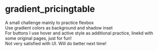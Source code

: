 # gradient_pricingtable
A small challenge mainly to practice flexbox <br>
Use gradient colors as background and shadow inset <br>
For buttons I use hover and active style as additional practice, linekd with some original pages, just for fun! <br>
Not very satisfied with UI. Will do better next time! <br>
